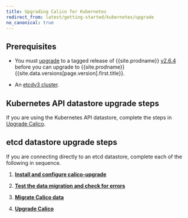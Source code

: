 ```yaml
---
title: Upgrading Calico for Kubernetes
redirect_from: latest/getting-started/kubernetes/upgrade
no_canonical: true
---
```



## Prerequisites

- You must [upgrade](/v2.6/getting-started/kubernetes/upgrade) 
  to a tagged release of {{site.prodname}} [v2.6.4](https://github.com/projectcalico/calico/releases) before you can upgrade to {{site.prodname}} {{site.data.versions[page.version].first.title}}. 

- An [etcdv3 cluster](https://coreos.com/etcd/docs/latest/). 


## Kubernetes API datastore upgrade steps

If you are using the Kubernetes API datastore, complete the steps in [Upgrade Calico](/{{page.version}}/getting-started/kubernetes/upgrade/upgrade).

## etcd datastore upgrade steps

If you are connecting directly to an etcd datastore, complete each 
of the following in sequence.

1. **[Install and configure calico-upgrade](/{{page.version}}/getting-started/kubernetes/upgrade/setup)** 

1. **[Test the data migration and check for errors](/{{page.version}}/getting-started/kubernetes/upgrade/test)**

1. **[Migrate Calico data](/{{page.version}}/getting-started/kubernetes/upgrade/migrate)** 

1. **[Upgrade Calico](/{{page.version}}/getting-started/kubernetes/upgrade/upgrade)** 